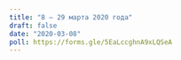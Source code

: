 ```yaml
---
title: "8 — 29 марта 2020 года"
draft: false
date: "2020-03-08"
poll: https://forms.gle/5EaLccghnA9xLQSeA
---
```

